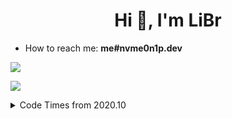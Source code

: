 <h1 align="center">Hi 👋, I'm LiBr</h1>

- How to reach me:  **me#nvme0n1p.dev**

 
![](https://moe-counter.glitch.me/get/@lbr77)

![](https://github-readme-stats.vercel.app/api?username=lbr77&count_private=true&show_icons=true&theme=buefy)


<details><summary>Code Times from 2020.10</summary>
  <img align="center" width="90%" src="https://wakatime.com/share/@bf47ce47-ec37-47e1-9362-82b9a8b85094/5e1af722-6d05-4f22-851e-dbbff26ecc2f.svg"/>
</details>
